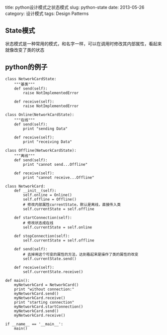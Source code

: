title: python设计模式之状态模式
slug: python-state
date: 2013-05-26
category: 设计模式
tags: Design Patterns

State模式
-------

状态模式是一种常用的模式，和名字一样，可以在调用时修改其内部属性，看起来就像改变了类的状态

python的例子
---

    class NetworkCardState:
        """基类"""
        def send(self):
            raise NotImplementedError

        def receive(self):
            raise NotImplementedError

    class Online(NetworkCardState):
        """在线"""
        def send(self):
            print "sending Data"

        def receive(self):
            print "receiving Data"

    class Offline(NetworkCardState):
        """离线"""
        def send(self):
            print "cannot send...Offline"

        def receive(self):
            print "cannot receive...Offline"

    class NetworkCard:
        def __init__(self):
            self.online = Online()
            self.offline = Offline()
            # 修改内部属性currentState，默认是离线，直接传入类
            self.currentState = self.offline

        def startConnection(self):
            # 修改状态成在线
            self.currentState = self.online

        def stopConnection(self):
            self.currentState = self.offline

        def send(self):
            # 去掉用这个可变的属性的方法，达到看起来是操作了类的属性的改变
            self.currentState.send()

        def receive(self):
            self.currentState.receive()

    def main():
        myNetworkCard = NetworkCard()
        print "without connection:"
        myNetworkCard.send()
        myNetworkCard.receive()
        print "starting connection"
        myNetworkCard.startConnection()
        myNetworkCard.send()
        myNetworkCard.receive()

    if __name__ == '__main__':
        main()
